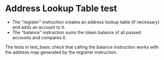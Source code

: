 # Address Lookup Table test

- The "register" instruction creates an address lookup table (if necessary) and adds an account to it.
- The "balance" instruction sums the token balance of all passed accounts and compares it.

The tests in test_basic check that calling the balance instruction works with the address map generated by the registrer instruction.
